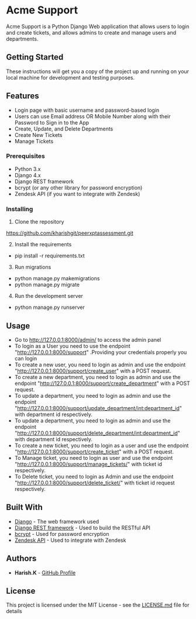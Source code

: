 # Acme Support

Acme Support is a Python Django Web application that allows users to login and create tickets, and allows admins to create and manage users and departments. 

## Getting Started

These instructions will get you a copy of the project up and running on your local machine for development and testing purposes.

## Features

- Login page with basic username and password-based login
- Users can use Email address OR Mobile Number along with their Password to Sign in to the App
- Create, Update, and Delete Departments 
- Create New Tickets
- Manage Tickets


### Prerequisites

- Python 3.x
- Django 4.x
- Django REST framework
- bcrypt (or any other library for password encryption)
- Zendesk API (if you want to integrate with Zendesk)

### Installing

1. Clone the repository

https://github.com/kharishgit/peerxptassessment.git

2. Install the requirements
  - pip install -r requirements.txt


3. Run migrations
- python manage.py makemigrations
- python manage.py migrate


4. Run the development server
- python manage.py runserver
## Usage
- Go to http://127.0.0.1:8000/admin/ to access the admin panel
- To login as a User you need to use the endpoint "http://127.0.0.1:8000/support" .Providing your credentials properly you can login
- To create a new user, you need to login as admin and use the endpoint "http://127.0.0.1:8000/support/create_user" with a POST request.
- To create a new department, you need to login as admin and use the endpoint "http://127.0.0.1:8000/support/create_department" with a POST request.
- To update a department, you need to login as admin and use the endpoint "http://127.0.0.1:8000/support/update_department/<int:department_id>"  with department id respectively.
- To update a department, you need to login as admin and use the endpoint "http://127.0.0.1:8000/support/delete_department/<int:department_id>"  with department id respectively.
- To create a new ticket, you need to login as a user and use the endpoint "http://127.0.0.1:8000/support/create_ticket" with a POST request.
- To Manage  ticket, you need to login as user and use the endpoint "http://127.0.0.1:8000/support/manage_tickets/<id>" with ticket id respectively.
- To Delete  ticket, you need to login as Admin and use the endpoint "http://127.0.0.1:8000/support/delete_ticket/<id>" with ticket id request respectively.

## Built With

* [Django](https://www.djangoproject.com/) - The web framework used
* [Django REST framework](https://www.django-rest-framework.org/) - Used to build the RESTful API
* [bcrypt](https://pypi.org/project/bcrypt/) - Used for password encryption
* [Zendesk API](https://developer.zendesk.com/rest_api/docs/support/introduction) - Used to integrate with Zendesk

## Authors

* **Harish.K** - [GitHub Profile](https://github.com/kharishgit)

## License

This project is licensed under the MIT License - see the [LICENSE.md](LICENSE.md) file for details

